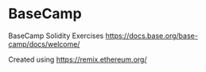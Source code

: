 # BaseCamp
BaseCamp Solidity Exercises
https://docs.base.org/base-camp/docs/welcome/

Created using https://remix.ethereum.org/
